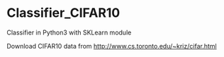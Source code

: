 # Classifier_CIFAR10
Classifier in Python3 with SKLearn module

Download CIFAR10 data from http://www.cs.toronto.edu/~kriz/cifar.html
